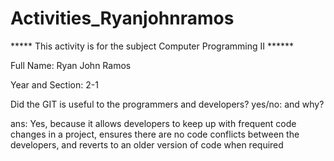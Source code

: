 # Activities_Ryanjohnramos
***** This activity is for the subject Computer Programming II ******

Full Name: Ryan John Ramos

Year and Section: 2-1

Did the GIT is useful to the programmers and developers? yes/no: and why?

ans: Yes, because it allows developers to keep up with frequent code changes in a project, ensures there are no code conflicts between the developers, and reverts to an older version of code when required
